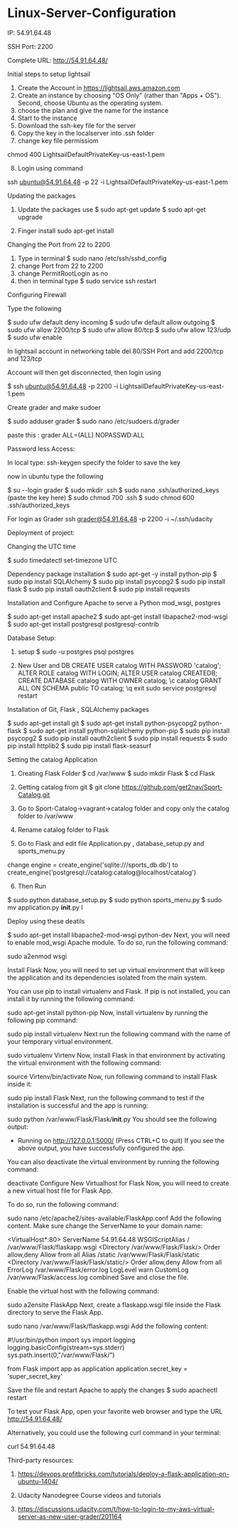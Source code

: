 # Linux-Server-Configuration

IP: 54.91.64.48

SSH Port: 2200

Complete URL: http://54.91.64.48/

Initial steps to setup lightsail

1. Create the Account in https://lightsail.aws.amazon.com
2. Create an instance by  choosing "OS Only" (rather than "Apps + OS"). Second, choose Ubuntu as the operating system.
3. choose the plan and give the name for the instance
4. Start to the instance
5. Download the ssh-key file for the server
6. Copy the key in the localserver into .ssh folder
7. change key file permissiom

  chmod 400 LightsailDefaultPrivateKey-us-east-1.pem

8. Login using command

  ssh ubuntu@54.91.64.48 -p 22 -i LightsailDefaultPrivateKey-us-east-1.pem


Updating the packages

1. Update the packages use
  $ sudo apt-get update
  $ sudo apt-get upgrade

2.  Finger install
  sudo apt-get install


Changing the Port from 22 to 2200

1. Type in terminal  $ sudo nano /etc/ssh/sshd_config
2. change Port from 22 to 2200
3. change PermitRootLogin  as no
4. then in terminal type  $ sudo service ssh restart


Configuring Firewall

Type the following

$ sudo ufw default deny incoming
$ sudo ufw default allow outgoing
$ sudo ufw allow 2200/tcp
$ sudo ufw allow 80/tcp
$ sudo ufw allow 123/udp
$ sudo ufw enable


In lightsail account in networking table del 80/SSH Port and add 2200/tcp and 123/tcp

Account will then get disconnected, then login using

$ ssh ubuntu@54.91.64.48 -p 2200 -i LightsailDefaultPrivateKey-us-east-1.pem



Create grader and make sudoer

$ sudo adduser grader
$ sudo nano /etc/sudoers.d/grader

paste this : grader ALL=(ALL) NOPASSWD:ALL

Password less Access:

In local type: ssh-keygen
 specify the folder to save the key


 now in ubuntu
 type the following

$ su --login grader
$ sudo mkdir .ssh
$ sudo nano .ssh/authorized_keys (paste the key here)
$ sudo chmod 700 .ssh
$ sudo chmod 600 .ssh/authorized_keys


 For login as Grader
ssh grader@54.91.64.48 -p 2200 -i ~/.ssh/udacity


Deployment of project:

Changing the UTC time

$ sudo timedatectl set-timezone UTC  

Dependency package installation
$ sudo apt-get -y install python-pip
$ sudo pip install SQLAlchemy
$ sudo pip install psycopg2
$ sudo pip install flask
$ sudo pip install oauth2client
$ sudo pip install requests


 Installation and Configure Apache to serve a Python mod_wsgi, postgres

$ sudo apt-get install apache2
$ sudo apt-get install libapache2-mod-wsgi
$ sudo apt-get install postgresql postgresql-contrib


Database Setup:
1. setup
$ sudo -u postgres psql postgres

2. New User and DB
CREATE USER catalog WITH PASSWORD 'catalog';
ALTER ROLE catalog WITH LOGIN;
ALTER USER catalog CREATEDB;
CREATE DATABASE catalog WITH OWNER catalog;
\c catalog
GRANT ALL ON SCHEMA public TO catalog;
\q
exit
sudo service postgresql restart


Installation of Git, Flask , SQLAlchemy packages

$ sudo apt-get install git
$ sudo apt-get install python-psycopg2 python-flask
$ sudo apt-get install python-sqlalchemy python-pip
$ sudo pip install psycopg2
$ sudo pip install oauth2client
$ sudo pip install requests
$ sudo pip install httplib2
$ sudo pip install flask-seasurf


Setting the catalog Application

1. Creating Flask Folder
  $ cd /var/www
  $ sudo mkdir Flask
  $ cd Flask

2. Getting catalog from git
  $ git clone https://github.com/get2nav/Sport-Catalog.git

3. Go to Sport-Catalog->vagrant->catalog folder and copy only the catalog folder to /var/www

4. Rename catalog folder to Flask

5. Go to Flask and edit file Application.py , database_setup.py and sports_menu.py

change engine = create_engine('sqlite:///sports_db.db') to create_engine('postgresql://catalog:catalog@localhost/catalog')

6. Then Run

$ sudo python database_setup.py
$ sudo python sports_menu.py
$ sudo mv application.py __init__.py
I

Deploy using these deatils

$ sudo apt-get install libapache2-mod-wsgi python-dev
Next, you will need to enable mod_wsgi Apache module. To do so, run the following command:

sudo a2enmod wsgi

Install Flask
Now, you will need to set up virtual environment that will keep the application and its dependencies isolated from the main system.

You can use pip to install virtualenv and Flask. If pip is not installed, you can install it by running the following command:

sudo apt-get install python-pip
Now, install virtualenv by running the following pip command:

sudo pip install virtualenv
Next run the following command with the name of your temporary virtual environment.

sudo virtualenv Virtenv
Now, install Flask in that environment by activating the virtual environment with the following command:

source Virtenv/bin/activate
Now, run following command to install Flask inside it:

sudo pip install Flask
Next, run the following command to test if the installation is successful and the app is running:

sudo python /var/www/Flask/Flask/__init__.py
You should see the following output:

* Running on http://127.0.0.1:5000/ (Press CTRL+C to quit)
If you see the above output, you have successfully configured the app.

You can also deactivate the virtual environment by running the following command:

deactivate
Configure New Virtualhost for Flask
Now, you will need to create a new virtual host file for Flask App.

To do so, run the following command:

sudo nano /etc/apache2/sites-available/FlaskApp.conf
Add the following content. Make sure change the ServerName to your domain name:

<VirtualHost*:80>
        ServerName 54.91.64.48
        WSGIScriptAlias / /var/www/Flask/flaskapp.wsgi
        <Directory /var/www/Flask/Flask/>
            Order allow,deny
            Allow from all
        </Directory>
        Alias /static /var/www/Flask/Flask/static
        <Directory /var/www/Flask/Flask/static/>
            Order allow,deny
            Allow from all
        </Directory>
        ErrorLog /var/www/Flask/error.log
        LogLevel warn
        CustomLog /var/www/Flask/access.log combined
</VirtualHost>
Save and close the file.

Enable the virtual host with the following command:

sudo a2ensite FlaskApp
Next, create a flaskapp.wsgi file inside the Flask directory to serve the Flask App.

sudo nano /var/www/Flask/flaskapp.wsgi
Add the following content:

#!/usr/bin/python
import sys
import logging
logging.basicConfig(stream=sys.stderr)
sys.path.insert(0,"/var/www/Flask/")

from Flask import app as application
application.secret_key = 'super_secret_key'

Save the file and restart Apache to apply the changes
$ sudo apachectl restart

To test your Flask App, open your favorite web browser and type the URL http://54.91.64.48/

Alternatively, you could use the following curl command in your terminal:

curl 54.91.64.48



Third-party resources:

1. https://devops.profitbricks.com/tutorials/deploy-a-flask-application-on-ubuntu-1404/

2. Udacity Nanodegree Course videos and tutorials

3. https://discussions.udacity.com/t/how-to-login-to-my-aws-virtual-server-as-new-user-grader/201164
